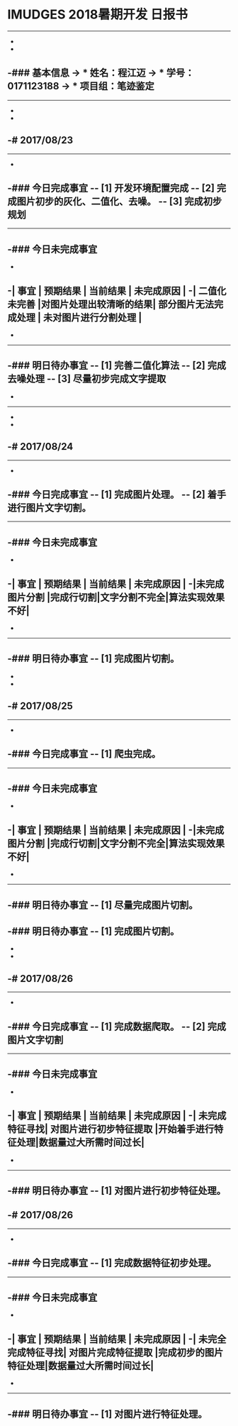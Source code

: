 # IMUDGES 2018暑期开发 日报书
--------
-
-
-### 基本信息
-> * 姓名：程江迈
-> * 学号：0171123188
-> * 项目组：笔迹鉴定
-
--------
-
-
-# 2017/08/23
-
--------
-
-### 今日完成事宜
-- [1]  开发环境配置完成
-- [2]  完成图片初步的灰化、二值化、去噪。
-- [3]  完成初步规划
-
------
-### 今日未完成事宜
-
-
-|     事宜    |        预期结果       |      当前结果       |     未完成原因      | 
-| 二值化未完善 |对图片处理出较清晰的结果| 部分图片无法完成处理 | 未对图片进行分割处理  |
-
-
-------
-### 明日待办事宜
-- [1] 完善二值化算法
-- [2] 完成去噪处理
-- [3] 尽量初步完成文字提取
--------



-
--------
-
-
-# 2017/08/24
-
--------
-
-### 今日完成事宜
-- [1]  完成图片处理。
-- [2]  着手进行图片文字切割。
-
------
-### 今日未完成事宜
-
-
-|     事宜     | 预期结果 |   当前结果   |   未完成原因   | 
-|未完成图片分割 |完成行切割|文字分割不完全|算法实现效果不好|
-
-
-------
-### 明日待办事宜
-- [1] 完成图片切割。
--------
-
-
-# 2017/08/25
-
--------
-
-### 今日完成事宜
-- [1]  爬虫完成。
-
------
-### 今日未完成事宜
-
-
-|     事宜     | 预期结果 |   当前结果   |   未完成原因   | 
-|未完成图片分割 |完成行切割|文字分割不完全|算法实现效果不好|
-
-
-------
-### 明日待办事宜
-- [1] 尽量完成图片切割。
--------
-### 明日待办事宜
-- [1] 完成图片切割。
--------
-
-
-# 2017/08/26
-
--------
-
-### 今日完成事宜
-- [1]  完成数据爬取。
-- [2]  完成图片文字切割
-
------
-### 今日未完成事宜
-
-
-|     事宜     |        预期结果       |       当前结果     |     未完成原因      | 
-| 未完成特征寻找| 对图片进行初步特征提取 |开始着手进行特征处理|数据量过大所需时间过长|
-
-
-------
-### 明日待办事宜
-- [1]  对图片进行初步特征处理。
--------
-# 2017/08/26
-
--------
-
-### 今日完成事宜
-- [1]  完成数据特征初步处理。
-
------
-### 今日未完成事宜
-
-
-|       事宜       |     预期结果      |       当前结果      |     未完成原因      | 
-| 未完全完成特征寻找| 对图片完成特征提取 |完成初步的图片特征处理|数据量过大所需时间过长|
-
-
-------
-### 明日待办事宜
-- [1]  对图片进行特征处理。
--------


